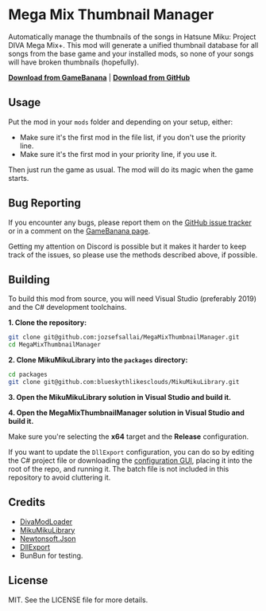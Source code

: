 # Mega Mix Thumbnail Manager

Automatically manage the thumbnails of the songs in Hatsune Miku: Project DIVA
Mega Mix+. This mod will generate a unified thumbnail database for all songs
from the base game and your installed mods, so none of your songs will have
broken thumbnails (hopefully).

**[Download from GameBanana][gb-url]** | **[Download from GitHub][gh-download-url]**

## Usage

Put the mod in your `mods` folder and depending on your setup, either:

- Make sure it's the first mod in the file list, if you don't use the priority
  line.
- Make sure it's the first mod in your priority line, if you use it.

Then just run the game as usual. The mod will do its magic when the game starts.

## Bug Reporting

If you encounter any bugs, please report them on the [GitHub issue tracker][issues-url]
or in a comment on the [GameBanana page][gb-url].

Getting my attention on Discord is possible but it makes it harder to keep track
of the issues, so please use the methods described above, if possible.

## Building

To build this mod from source, you will need Visual Studio (preferably 2019) and
the C# development toolchains.

**1. Clone the repository:**

```sh
git clone git@github.com:jozsefsallai/MegaMixThumbnailManager.git
cd MegaMixThumbnailManager
```

**2. Clone MikuMikuLibrary into the `packages` directory:**

```sh
cd packages
git clone git@github.com:blueskythlikesclouds/MikuMikuLibrary.git
```

**3. Open the MikuMikuLibrary solution in Visual Studio and build it.**

**4. Open the MegaMixThumbnailManager solution in Visual Studio and build it.**

Make sure you're selecting the **x64** target and the **Release** configuration.

If you want to update the `DllExport` configuration, you can do so by editing
the C# project file or downloading the [configuration GUI][dllexport-gui-url],
placing it into the root of the repo, and running it. The batch file is not
included in this repository to avoid cluttering it.

## Credits

- [DivaModLoader][divamodloader-url]
- [MikuMikuLibrary][mikumikulibrary-url]
- [Newtonsoft.Json][newtonsoft-url]
- [DllExport][dllexport-url]
- BunBun for testing.

## License

MIT. See the LICENSE file for more details.

[gb-url]: https://gamebanana.com/mods/414252
[gh-download-url]: https://github.com/jozsefsallai/MegaMixThumbnailManager/releases/latest
[issues-url]: https://github.com/jozsefsallai/MegaMixThumbnailManager/issues
[dllexport-gui-url]: https://3f.github.io/DllExport/releases/latest/manager/
[divamodloader-url]: https://github.com/blueskythlikesclouds/DivaModLoader
[mikumikulibrary-url]: https://github.com/blueskythlikesclouds/MikuMikuLibrary
[newtonsoft-url]: https://github.com/JamesNK/Newtonsoft.Json
[dllexport-url]: https://github.com/3F/DllExport
